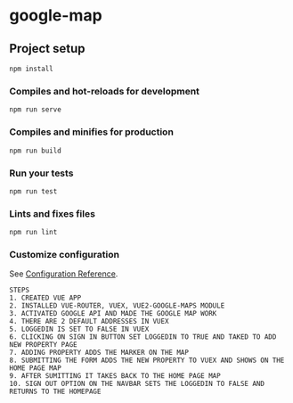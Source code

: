 # google-map

## Project setup
```
npm install
```

### Compiles and hot-reloads for development
```
npm run serve
```

### Compiles and minifies for production
```
npm run build
```

### Run your tests
```
npm run test
```

### Lints and fixes files
```
npm run lint
```

### Customize configuration
See [Configuration Reference](https://cli.vuejs.org/config/).
```
STEPS
1. CREATED VUE APP
2. INSTALLED VUE-ROUTER, VUEX, VUE2-GOOGLE-MAPS MODULE
3. ACTIVATED GOOGLE API AND MADE THE GOOGLE MAP WORK
4. THERE ARE 2 DEFAULT ADDRESSES IN VUEX
5. LOGGEDIN IS SET TO FALSE IN VUEX
6. CLICKING ON SIGN IN BUTTON SET LOGGEDIN TO TRUE AND TAKED TO ADD NEW PROPERTY PAGE
7. ADDING PROPERTY ADDS THE MARKER ON THE MAP
8. SUBMITTING THE FORM ADDS THE NEW PROPERTY TO VUEX AND SHOWS ON THE HOME PAGE MAP
9. AFTER SUMITTING IT TAKES BACK TO THE HOME PAGE MAP
10. SIGN OUT OPTION ON THE NAVBAR SETS THE LOGGEDIN TO FALSE AND RETURNS TO THE HOMEPAGE
```